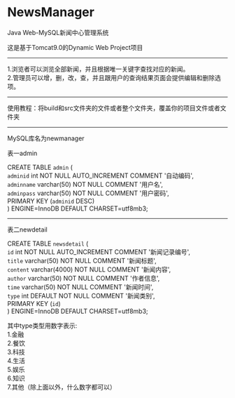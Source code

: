 # NewsManager
Java Web-MySQL新闻中心管理系统

这是基于Tomcat9.0的Dynamic Web Project项目  

-------------------------------------------------
1.浏览者可以浏览全部新闻，并且根据唯一关键字查找对应的新闻。  
2.管理员可以增，删，改，查，并且跟用户的查询结果页面会提供编辑和删除选项。

---------------------------------------------------

使用教程：将build和src文件夹的文件或者整个文件夹，覆盖你的项目文件或者文件夹

--------------------------------------------------
MySQL库名为newmanager  

表一admin  

CREATE TABLE `admin` (  
  `adminid` int NOT NULL AUTO_INCREMENT COMMENT '自动编码',  
  `adminname` varchar(50) NOT NULL COMMENT '用户名',  
  `adminpass` varchar(50) NOT NULL COMMENT '用户密码',  
  PRIMARY KEY (`adminid` DESC)  
) ENGINE=InnoDB DEFAULT CHARSET=utf8mb3;  

---------------------------------------------------
表二newdetail  

CREATE TABLE `newsdetail` (  
  `id` int NOT NULL AUTO_INCREMENT COMMENT '新闻记录编号',  
  `title` varchar(50) NOT NULL COMMENT '新闻标题',  
  `content` varchar(4000) NOT NULL COMMENT '新闻内容',  
  `author` varchar(50) NOT NULL COMMENT '作者信息',  
  `time` varchar(50) NOT NULL COMMENT '新闻时间',  
  `type` int DEFAULT NOT NULL COMMENT '新闻类别',  
  PRIMARY KEY (`id`)  
) ENGINE=InnoDB DEFAULT CHARSET=utf8mb3;  

其中type类型用数字表示:  
  1.金融  
  2.餐饮  
  3.科技  
  4.生活  
  5.娱乐  
  6.知识  
  7.其他（除上面以外，什么数字都可以）
